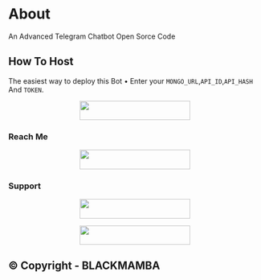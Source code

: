 # About
An Advanced Telegram Chatbot Open Sorce Code
## How To Host
The easiest way to deploy this Bot
• Enter your ```MONGO_URL```,```API_ID```,```API_HASH``` And ```TOKEN```.
<p align="center"><a href="https://heroku.com/deploy?template=https://github.com/FantasticSukhi/chatbot"> <img src="https://img.shields.io/badge/Deploy%20To%20Heroku-black?style=for-the-badge&logo=heroku" width="220" height="38.45"/></a></p>
 
### Reach Me

<p align="center"><a href="https://t.me/MAMBA_AI_CHATBOT"> <img src="https://img.shields.io/badge/Telegram%20Bot-pink?style=for-the-badge" width="220" height="38.45"/></a></p>

### Support 

<p align="center"><a href="https://t.me/MAMBA_KI_DUNIYA"> <img src="https://img.shields.io/badge/%20Mamba%20Support-pink?style=for-the-badge" width="220" height="38.45"/></a></p>

<p align="center"><a href="https://t.me/MAMBA_BOTS"> <img src="https://img.shields.io/badge/%20Mamba%20Channel-blue?style=for-the-badge" width="220" height="38.45"/></a></p>

## © Copyright - BLACKMAMBA
